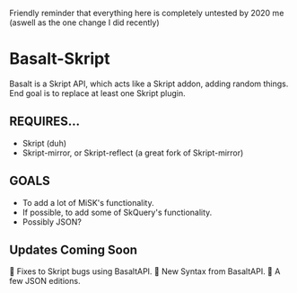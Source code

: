 Friendly reminder that everything here is completely untested by 2020 me (aswell as the one change I did recently) 

# Basalt-Skript
Basalt is a Skript API, which acts like a Skript addon, adding random things. End goal is to replace at least one Skript plugin.
## REQUIRES...
* Skript (duh)
* Skript-mirror, or Skript-reflect (a great fork of Skript-mirror)
## GOALS
* To add a lot of MiSK's functionality.
* If possible, to add some of SkQuery's functionality.
* Possibly JSON?
## Updates Coming Soon
🔧 Fixes to Skript bugs using BasaltAPI.
🌟 New Syntax from BasaltAPI.
📃 A few JSON editions.
